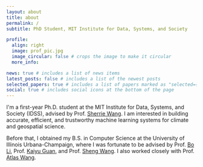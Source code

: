 ```yaml
---
layout: about
title: about
permalink: /
subtitle: PhD Student, MIT Institute for Data, Systems, and Society

profile:
  align: right
  image: prof_pic.jpg
  image_circular: false # crops the image to make it circular
  more_info:

news: true # includes a list of news items
latest_posts: false # includes a list of the newest posts
selected_papers: true # includes a list of papers marked as "selected={true}"
social: true # includes social icons at the bottom of the page
---
```


I'm a first-year Ph.D. student at the MIT Institute for Data, Systems, and Society (IDSS), advised by Prof. [Sherrie Wang](https://sites.mit.edu/earthintelligence/). I am interested in building accurate, efficient, and trustworthy machine learning systems for climate and geospatial science.

Before that, I obtained my B.S. in Computer Science at the University of Illinois Urbana-Champaign, where I was fortunate to be advised by Prof. [Bo Li](https://aisecure.github.io/), Prof. [Kaiyu Guan](http://faculty.nres.illinois.edu/~kaiyuguan/), and Prof. [Sheng Wang](https://shengwang12.github.io/). I also worked closely with Prof. [Atlas Wang](https://vita-group.github.io/).
